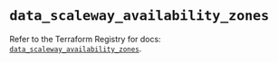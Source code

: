# `data_scaleway_availability_zones`

Refer to the Terraform Registry for docs: [`data_scaleway_availability_zones`](https://registry.terraform.io/providers/scaleway/scaleway/2.42.1/docs/data-sources/availability_zones).
